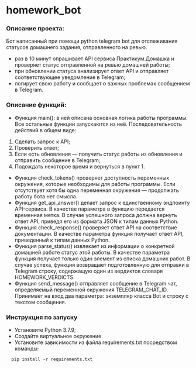 # homework_bot

### Описание проекта:
Бот написанный при помощи python telegram bot для отслеживания статусов домашнего задания, отправленного на ревью.
- раз в 10 минут опрашивает API сервиса Практикум.Домашка и проверяет статус отправленной на ревью домашней работы;
- при обновлении статуса анализирует ответ API и отправляет соответствующее уведомление в Telegram;
- логирует свою работу и сообщает о важных проблемах сообщением в Telegram.

### Описание функций:
- Функция main(): в ней описана основная логика работы программы. Все остальные функции запускаются из неё. Последовательность действий в общем виде:
1. Сделать запрос к API;
2. Проверить ответ;
3. Если есть обновления — получить статус работы из обновления и отправить сообщение в Telegram;
4. Подождать некоторое время и вернуться в пункт 1.
- Функция check_tokens() проверяет доступность переменных окружения, которые необходимы для работы программы. Если отсутствует хотя бы одна переменная окружения — продолжать работу бота нет смысла.
- Функция get_api_answer() делает запрос к единственному эндпоинту API-сервиса. В качестве параметра в функцию передается временная метка. В случае успешного запроса должна вернуть ответ API, приведя его из формата JSON к типам данных Python.
- Функция check_response() проверяет ответ API на соответствие документации. В качестве параметра функция получает ответ API, приведенный к типам данных Python.
- Функция parse_status() извлекает из информации о конкретной домашней работе статус этой работы. В качестве параметра функция получает только один элемент из списка домашних работ. В случае успеха, функция возвращает подготовленную для отправки в Telegram строку, содержащую один из вердиктов словаря HOMEWORK_VERDICTS.
- Функция send_message() отправляет сообщение в Telegram чат, определяемый переменной окружения TELEGRAM_CHAT_ID. Принимает на вход два параметра: экземпляр класса Bot и строку с текстом сообщения.

### Инструкция по запуску
- Установите Python 3.7.9;
- Cоздайте виртуальное окружение.
- Установите зависимости из файла requirements.txt посредством команды:
```
  pip install -r requirements.txt
```
